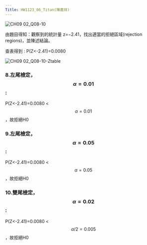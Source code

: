 ```yaml
---
Title: HW1123_06_Titan(陳嘉祥)
--- 
```


![CH09 02_Q08-10](https://github.com/user-attachments/assets/229f6e44-14e4-4489-8aa8-2e25b9ea4f19)

由題目得知：觀察到的統計量 z=−2.41，找出適當的拒絕區域(rejection regions)，並陳述結論。 

查表得到 : P(Z<-2.41)=0.0080  

![CH09 02_Q08-10-Ztable](https://github.com/user-attachments/assets/ab176f33-4920-4789-90b2-5da195d9afe9)


### 8.左尾檢定，$$\alpha=0.01$$ :  

P(Z<-2.41)=0.0080 < $$\alpha=0.01 $$，故拒絕H0 

### 9.左尾檢定，$$\alpha=0.05$$ :  

P(Z<-2.41)=0.0080 < $$ \alpha=0.05 $$，故拒絕H0 

### 10.雙尾檢定，$$\alpha=0.02$$ :  

P(Z<-2.41)=0.0080 < $$ \alpha/2=0.005 $$，故拒絕H0 


